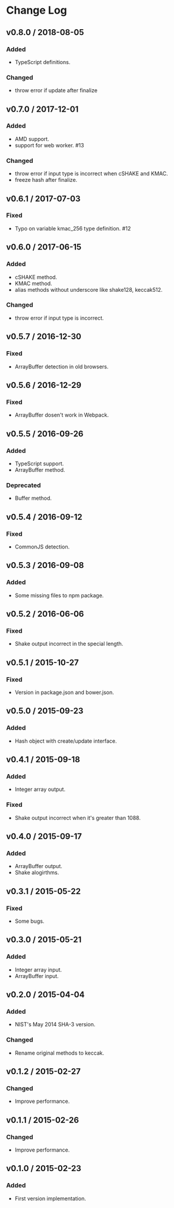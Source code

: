 # Change Log

## v0.8.0 / 2018-08-05

### Added

- TypeScript definitions.

### Changed

- throw error if update after finalize

## v0.7.0 / 2017-12-01

### Added

- AMD support.
- support for web worker. #13

### Changed

- throw error if input type is incorrect when cSHAKE and KMAC.
- freeze hash after finalize.

## v0.6.1 / 2017-07-03

### Fixed

- Typo on variable kmac_256 type definition. #12

## v0.6.0 / 2017-06-15

### Added

- cSHAKE method.
- KMAC method.
- alias methods without underscore like shake128, keccak512.

### Changed

- throw error if input type is incorrect.

## v0.5.7 / 2016-12-30

### Fixed

- ArrayBuffer detection in old browsers.

## v0.5.6 / 2016-12-29

### Fixed

- ArrayBuffer dosen't work in Webpack.

## v0.5.5 / 2016-09-26

### Added

- TypeScript support.
- ArrayBuffer method.

### Deprecated

- Buffer method.

## v0.5.4 / 2016-09-12

### Fixed

- CommonJS detection.

## v0.5.3 / 2016-09-08

### Added

- Some missing files to npm package.

## v0.5.2 / 2016-06-06

### Fixed

- Shake output incorrect in the special length.

## v0.5.1 / 2015-10-27

### Fixed

- Version in package.json and bower.json.

## v0.5.0 / 2015-09-23

### Added

- Hash object with create/update interface.

## v0.4.1 / 2015-09-18

### Added

- Integer array output.

### Fixed

- Shake output incorrect when it's greater than 1088.

## v0.4.0 / 2015-09-17

### Added

- ArrayBuffer output.
- Shake alogirthms.

## v0.3.1 / 2015-05-22

### Fixed

- Some bugs.

## v0.3.0 / 2015-05-21

### Added

- Integer array input.
- ArrayBuffer input.

## v0.2.0 / 2015-04-04

### Added

- NIST's May 2014 SHA-3 version.

### Changed

- Rename original methods to keccak.

## v0.1.2 / 2015-02-27

### Changed

- Improve performance.

## v0.1.1 / 2015-02-26

### Changed

- Improve performance.

## v0.1.0 / 2015-02-23

### Added

- First version implementation.

